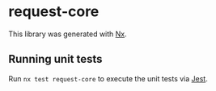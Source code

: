# request-core

This library was generated with [Nx](https://nx.dev).

## Running unit tests

Run `nx test request-core` to execute the unit tests via [Jest](https://jestjs.io).
